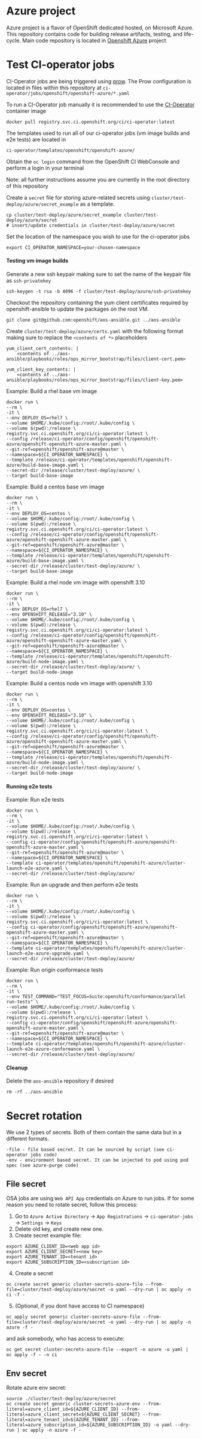 # Azure project

Azure project is a flavor of OpenShift dedicated hosted, on Microsoft Azure. This repository contains code for building release artifacts, testing, and life-cycle.
Main code repository is located in [Openshift Azure](https://github.com/openshift/openshift-azure/) project

# Test CI-operator jobs 

CI-Operator jobs are being triggered using [prow](https://github.com/kubernetes/test-infra/tree/master/prow).
The Prow configuration is located in files within this repository at `ci-operator/jobs/openshift/openshift-azure/*.yaml`

To run a CI-Operator job manually it is recommended to use the [CI-Operator](https://github.com/openshift/ci-operator) container image
```
docker pull registry.svc.ci.openshift.org/ci/ci-operator:latest
```

The templates used to run all of our ci-operator jobs (vm image builds and e2e tests) are located in 

```
ci-operator/templates/openshift/openshift-azure/
```

Obtain the `oc login` command from the OpenShift CI WebConsole and perform a login in your terminal

Note: all further instructions assume you are currently in the root directory of this repository

Create a `secret` file for storing azure-related secrets using `cluster/test-deploy/azure/secret_example` as a template.

```
cp cluster/test-deploy/azure/secret_example cluster/test-deploy/azure/secret
# insert/update credentials in cluster/test-deploy/azure/secret
```

Set the location of the namespace you wish to use for the ci-operator jobs
```
export CI_OPERATOR_NAMESPACE=your-chosen-namespace
```

#### Testing vm image builds

Generate a new ssh keypair making sure to set the name of the keypair file as `ssh-privatekey`

```
ssh-keygen -t rsa -b 4096 -f cluster/test-deploy/azure/ssh-privatekey 
```

Checkout the repository containing the yum client certificates required by openshift-ansible to update the packages on the root VM.
```
git clone git@github.com:openshift/aos-ansible.git ../aos-ansible
```

Create `cluster/test-deploy/azure/certs.yaml` with the following format making sure to replace the `<contents of *>` placeholders
```
yum_client_cert_contents: |
	<contents of ../aos-ansible/playbooks/roles/ops_mirror_bootstrap/files/client-cert.pem>

yum_client_key_contents: |
	<contents of ../aos-ansible/playbooks/roles/ops_mirror_bootstrap/files/client-key.pem>
```

Example: Build a rhel base vm image
```
docker run \
--rm \
-it \
--env DEPLOY_OS=rhel7 \
--volume $HOME/.kube/config:/root/.kube/config \
--volume $(pwd):/release \
registry.svc.ci.openshift.org/ci/ci-operator:latest \
--config /release/ci-operator/config/openshift/openshift-azure/openshift-openshift-azure-master.yaml \
--git-ref=openshift/openshift-azure@master \
--namespace=${CI_OPERATOR_NAMESPACE} \
--template /release/ci-operator/templates/openshift/openshift-azure/build-base-image.yaml \
--secret-dir /release/cluster/test-deploy/azure/ \
--target build-base-image
```

Example: Build a centos base vm image
```
docker run \
--rm \
-it \
--env DEPLOY_OS=centos \
--volume $HOME/.kube/config:/root/.kube/config \
--volume $(pwd):/release \
registry.svc.ci.openshift.org/ci/ci-operator:latest \
--config /release/ci-operator/config/openshift/openshift-azure/openshift-openshift-azure-master.yaml \
--git-ref=openshift/openshift-azure@master \
--namespace=${CI_OPERATOR_NAMESPACE} \
--template /release/ci-operator/templates/openshift/openshift-azure/build-base-image.yaml \
--secret-dir /release/cluster/test-deploy/azure/ \
--target build-base-image
```

Example: Build a rhel node vm image with openshift 3.10
```
docker run \
--rm \
-it \
--env DEPLOY_OS=rhel7 \
--env OPENSHIFT_RELEASE="3.10" \
--volume $HOME/.kube/config:/root/.kube/config \
--volume $(pwd):/release \
registry.svc.ci.openshift.org/ci/ci-operator:latest \
--config /release/ci-operator/config/openshift/openshift-azure/openshift-openshift-azure-master.yaml \
--git-ref=openshift/openshift-azure@master \
--namespace=${CI_OPERATOR_NAMESPACE} \
--template /release/ci-operator/templates/openshift/openshift-azure/build-node-image.yaml \
--secret-dir /release/cluster/test-deploy/azure/ \
--target build-node-image
```

Example: Build a centos node vm image with openshift 3.10
```
docker run \
--rm \
-it \
--env DEPLOY_OS=centos \
--env OPENSHIFT_RELEASE="3.10" \
--volume $HOME/.kube/config:/root/.kube/config \
--volume $(pwd):/release \
registry.svc.ci.openshift.org/ci/ci-operator:latest \
--config /release/ci-operator/config/openshift/openshift-azure/openshift-openshift-azure-master.yaml \
--git-ref=openshift/openshift-azure@master \
--namespace=${CI_OPERATOR_NAMESPACE} \
--template /release/ci-operator/templates/openshift/openshift-azure/build-node-image.yaml \
--secret-dir /release/cluster/test-deploy/azure/ \
--target build-node-image
```

#### Running e2e tests

Example: Run e2e tests
```
docker run \
--rm \
-it \
--volume $HOME/.kube/config:/root/.kube/config \
--volume $(pwd):/release \
registry.svc.ci.openshift.org/ci/ci-operator:latest \
--config ci-operator/config/openshift/openshift-azure/openshift-openshift-azure-master.yaml \
--git-ref=openshift/openshift-azure@master \
--namespace=${CI_OPERATOR_NAMESPACE} \
--template ci-operator/templates/openshift/openshift-azure/cluster-launch-e2e-azure.yaml \
--secret-dir /release/cluster/test-deploy/azure/
```

Example: Run an upgrade and then perform e2e tests
```
docker run \
--rm \
-it \
--volume $HOME/.kube/config:/root/.kube/config \
--volume $(pwd):/release \
registry.svc.ci.openshift.org/ci/ci-operator:latest \
--config ci-operator/config/openshift/openshift-azure/openshift-openshift-azure-master.yaml \
--git-ref=openshift/openshift-azure@master \
--namespace=${CI_OPERATOR_NAMESPACE} \
--template ci-operator/templates/openshift/openshift-azure/cluster-launch-e2e-azure-upgrade.yaml \
--secret-dir /release/cluster/test-deploy/azure/
```

Example: Run origin conformance tests
```
docker run \
--rm \
-it \
--env TEST_COMMAND="TEST_FOCUS=Suite:openshift/conformance/parallel run-tests" \
--volume $HOME/.kube/config:/root/.kube/config \
--volume $(pwd):/release \
registry.svc.ci.openshift.org/ci/ci-operator:latest \
--config ci-operator/config/openshift/openshift-azure/openshift-openshift-azure-master.yaml \
--git-ref=openshift/openshift-azure@master \
--namespace=${CI_OPERATOR_NAMESPACE} \
--template ci-operator/templates/openshift/openshift-azure/cluster-launch-e2e-azure-conformance.yaml \
--secret-dir /release/cluster/test-deploy/azure/
```

#### Cleanup

Delete the `aos-ansible` repository if desired
```
rm -rf ../aos-ansible
```


# Secret rotation

We use 2 types of secrets. Both of them contain the same data but in a different formats. 

```
-file - file based secret. It can be sourced by script (see ci-operator jobs code)
-env - environment based secret. It can be injected to pod using pod spec (see azure-purge code)
```

## File secret

OSA jobs are using `Web API App` credentials on Azure to run jobs. If for some reason you need to rotate secret, follow this process:

1. Go to `Azure Active Directory` -> `App Registrations` -> `ci-operator-jobs` -> `Settings` -> `Keys`
2. Delete old key, and create new one.
3. Create secret example file:

```
export AZURE_CLIENT_ID=<web app id>
export AZURE_CLIENT_SECRET=<new key>
export AZURE_TENANT_ID=<tenant id>
export AZURE_SUBSCRIPTION_ID=<subscription id>
```

4. Create a secret

```
oc create secret generic cluster-secrets-azure-file --from-file=cluster/test-deploy/azure/secret -o yaml --dry-run | oc apply -n ci -f -	
```

5. (Optional, if you dont have access to CI namespace)

```
oc apply secret generic cluster-secrets-azure-file --from-file=cluster/test-deploy/azure/secret -o yaml --dry-run | oc apply -n azure -f -
```

and ask somebody, who has access to execute:

```
oc get secret cluster-secrets-azure-file --export -n azure -o yaml | oc apply -f - -n ci
```

## Env secret

Rotate azure env secret:

```
source ./cluster/test-deploy/azure/secret
oc create secret generic cluster-secrets-azure-env --from-literal=azure_client_id=${AZURE_CLIENT_ID} --from-literal=azure_client_secret=${AZURE_CLIENT_SECRET} --from-literal=azure_tenant_id=${AZURE_TENANT_ID} --from-literal=azure_subscription_id=${AZURE_SUBSCRIPTION_ID} -o yaml --dry-run | oc apply -n azure -f -
```

